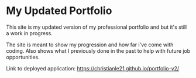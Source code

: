 # My Updated Portfolio

This site is my updated version of my professional portfolio and but it's still a work in progress.

The site is meant to show my progression and how far i've come with coding. Also shows what I previously done in the past to help with future job opportunities.

Link to deployed application: https://christianle21.github.io/portfolio-v2/